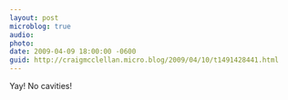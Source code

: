 ```yaml
---
layout: post
microblog: true
audio: 
photo: 
date: 2009-04-09 18:00:00 -0600
guid: http://craigmcclellan.micro.blog/2009/04/10/t1491428441.html
---
```

Yay! No cavities!
